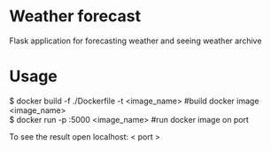 Weather forecast
=======

Flask application for forecasting weather and seeing weather archive

Usage
=======
$ docker build -f ./Dockerfile -t <image_name> #build docker image <image_name>    
$ docker run -p <port>:5000 <image_name> #run docker image on port <port>

To see the result open localhost: < port >
